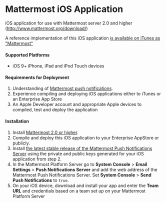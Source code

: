 # Mattermost iOS Application 

iOS application for use with Mattermost server 2.0 and higher (http://www.mattermost.org/download/) 

A reference implementation of this iOS application [is available on iTunes as "Mattermost"](https://itunes.apple.com/us/app/mattermost/id984966508?ls=1&mt=8) 

#### Supported Platforms 

- iOS 9+ iPhone, iPad and iPod Touch devices

#### Requirements for Deployment 

1. Understanding of [Mattermost push notifications](http://docs.mattermost.com/administration/config-settings.html#push-notification-settings). 
2. Experience compiling and deploying iOS applications either to iTunes or an Enterprise App Store 
3. An Apple Developer account and appropriate Apple devices to compiled, test and deploy the application

#### Installation 

1. Install [Mattermost 2.0 or higher](http://www.mattermost.org/download/).
2. Compile and deploy this iOS application to your Enterprise AppStore or publicly.
3. Install [the latest stable release of the Mattermost Push Notifications Server](https://github.com/mattermost/push-proxy) using the private and public keys generated for your iOS application from step 2.
4. In the Mattermost Platform Server go to **System Console** > **Email Settings** > **Push Notifications Server** and add the web address of the Mattermost Push Notifications Server. Set **System Console** > **Send Push Notifications** to `true`.
5. On your iOS device, download and install your app and enter the **Team URL** and credentials based on a team set up on your Mattermost Platform Server


